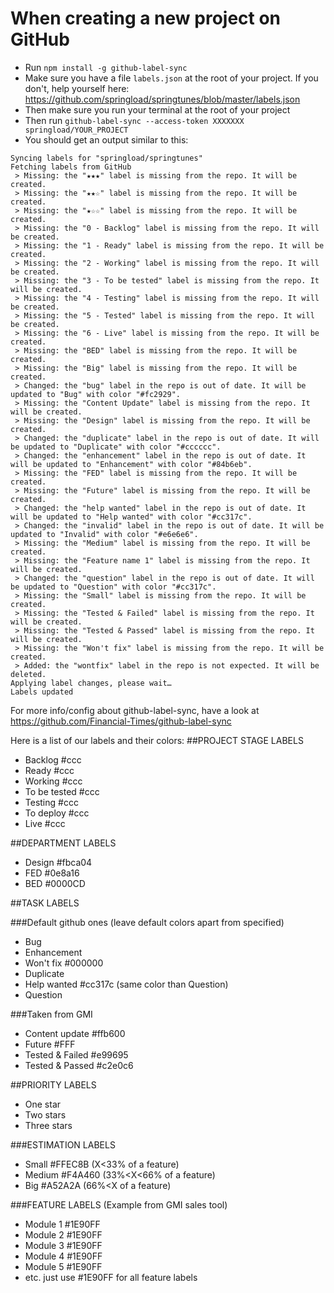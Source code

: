 # When creating a new project on GitHub

- Run `npm install -g github-label-sync`
- Make sure you have a file `labels.json` at the root of your project. If you don't, help yourself here:
https://github.com/springload/springtunes/blob/master/labels.json
- Then make sure you run your terminal at the root of your project
- Then run `github-label-sync --access-token XXXXXXX springload/YOUR_PROJECT`
- You should get an output similar to this:
```
Syncing labels for "springload/springtunes"
Fetching labels from GitHub
 > Missing: the "★★★" label is missing from the repo. It will be created.
 > Missing: the "★★☆" label is missing from the repo. It will be created.
 > Missing: the "★☆☆" label is missing from the repo. It will be created.
 > Missing: the "0 - Backlog" label is missing from the repo. It will be created.
 > Missing: the "1 - Ready" label is missing from the repo. It will be created.
 > Missing: the "2 - Working" label is missing from the repo. It will be created.
 > Missing: the "3 - To be tested" label is missing from the repo. It will be created.
 > Missing: the "4 - Testing" label is missing from the repo. It will be created.
 > Missing: the "5 - Tested" label is missing from the repo. It will be created.
 > Missing: the "6 - Live" label is missing from the repo. It will be created.
 > Missing: the "BED" label is missing from the repo. It will be created.
 > Missing: the "Big" label is missing from the repo. It will be created.
 > Changed: the "bug" label in the repo is out of date. It will be updated to "Bug" with color "#fc2929".
 > Missing: the "Content Update" label is missing from the repo. It will be created.
 > Missing: the "Design" label is missing from the repo. It will be created.
 > Changed: the "duplicate" label in the repo is out of date. It will be updated to "Duplicate" with color "#cccccc".
 > Changed: the "enhancement" label in the repo is out of date. It will be updated to "Enhancement" with color "#84b6eb".
 > Missing: the "FED" label is missing from the repo. It will be created.
 > Missing: the "Future" label is missing from the repo. It will be created.
 > Changed: the "help wanted" label in the repo is out of date. It will be updated to "Help wanted" with color "#cc317c".
 > Changed: the "invalid" label in the repo is out of date. It will be updated to "Invalid" with color "#e6e6e6".
 > Missing: the "Medium" label is missing from the repo. It will be created.
 > Missing: the "Feature name 1" label is missing from the repo. It will be created.
 > Changed: the "question" label in the repo is out of date. It will be updated to "Question" with color "#cc317c".
 > Missing: the "Small" label is missing from the repo. It will be created.
 > Missing: the "Tested & Failed" label is missing from the repo. It will be created.
 > Missing: the "Tested & Passed" label is missing from the repo. It will be created.
 > Missing: the "Won't fix" label is missing from the repo. It will be created.
 > Added: the "wontfix" label in the repo is not expected. It will be deleted.
Applying label changes, please wait…
Labels updated
```

For more info/config about github-label-sync, have a look at https://github.com/Financial-Times/github-label-sync

Here is a list of our labels and their colors:
##PROJECT STAGE LABELS
- Backlog #ccc
- Ready #ccc
- Working #ccc
- To be tested #ccc
- Testing #ccc
- To deploy #ccc
- Live #ccc

##DEPARTMENT LABELS
- Design #fbca04
- FED #0e8a16
- BED #0000CD

##TASK LABELS

###Default github ones (leave default colors apart from specified)
- Bug
- Enhancement
- Won't fix #000000
- Duplicate
- Help wanted #cc317c (same color than Question)
- Question

###Taken from GMI
- Content update #ffb600
- Future #FFF
- Tested & Failed #e99695
- Tested & Passed #c2e0c6

##PRIORITY LABELS
- One star
- Two stars
- Three stars

###ESTIMATION LABELS
- Small #FFEC8B   (X<33% of a feature)
- Medium #F4A460  (33%<X<66% of a feature)
- Big #A52A2A    (66%<X of a feature)

###FEATURE LABELS (Example from GMI sales tool)
- Module 1 #1E90FF
- Module 2 #1E90FF
- Module 3 #1E90FF
- Module 4 #1E90FF
- Module 5 #1E90FF
- etc. just use #1E90FF for all feature labels
